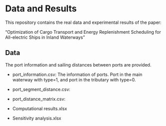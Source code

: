 # Data and Results
This repository contains the real data and experimental results of the paper: 

“Optimization of Cargo Transport and Energy Replenishment Scheduling for All-electric Ships in Inland Waterways”

## Data
The port information and sailing distances between ports are provided.
* port_information.csv:
The information of ports. Port in the main waterway with type=1, and port in the tributary with type=0.
* port_segment_distance.csv:
* port_distance_matrix.csv: 

* Computational results.xlsx
* Sensitivity analysis.xlsx
